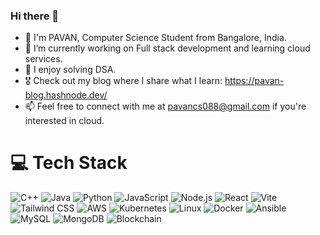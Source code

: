 ### Hi there 👋

- 👾 I'm PAVAN, Computer Science Student from Bangalore, India.
- 🔭 I’m currently working on Full stack development and learning cloud services.
- 🌱 I enjoy solving DSA.
- 🎖️ Check out my blog where I share what I learn: https://pavan-blog.hashnode.dev/
- 📫 Feel free to connect with me at pavancs088@gmail.com if you're interested in cloud.

# 💻 Tech Stack

![C++](https://img.shields.io/badge/c++-%2300599C.svg?style=for-the-badge&logo=c%2B%2B&logoColor=white) 
![Java](https://img.shields.io/badge/java-%23ED8B00.svg?style=for-the-badge&logo=openjdk&logoColor=white) 
![Python](https://img.shields.io/badge/python-3670A0?style=for-the-badge&logo=python&logoColor=ffdd54) 
![JavaScript](https://img.shields.io/badge/javascript-%23323330.svg?style=for-the-badge&logo=javascript&logoColor=%23F7DF1E) 
![Node.js](https://img.shields.io/badge/node.js-%23339933.svg?style=for-the-badge&logo=node.js&logoColor=white) 
![React](https://img.shields.io/badge/React-%2320232a.svg?style=for-the-badge&logo=react&logoColor=61DAFB) 
![Vite](https://img.shields.io/badge/Vite-%230a9f3d.svg?style=for-the-badge&logo=vite&logoColor=white) 
![Tailwind CSS](https://img.shields.io/badge/Tailwind%20CSS-%2338B2E8.svg?style=for-the-badge&logo=tailwindcss&logoColor=white)
![AWS](https://img.shields.io/badge/AWS-%23FF9900.svg?style=for-the-badge&logo=amazonaws&logoColor=white) 
![Kubernetes](https://img.shields.io/badge/Kubernetes-%2335BEB8.svg?style=for-the-badge&logo=kubernetes&logoColor=white) 
![Linux](https://img.shields.io/badge/Linux-%234B0082.svg?style=for-the-badge&logo=linux&logoColor=white) 
![Docker](https://img.shields.io/badge/Docker-%232496ED.svg?style=for-the-badge&logo=docker&logoColor=white) 
![Ansible](https://img.shields.io/badge/ansible-%231A1918.svg?style=for-the-badge&logo=ansible&logoColor=white) 
![MySQL](https://img.shields.io/badge/mysql-%2300000f.svg?style=for-the-badge&logo=mysql&logoColor=white) 
![MongoDB](https://img.shields.io/badge/MongoDB-%234ea94b.svg?style=for-the-badge&logo=mongodb&logoColor=white) 
![Blockchain](https://img.shields.io/badge/Blockchain-%23363636.svg?style=for-the-badge&logo=blockchain&logoColor=white) 

<!-- 
# 📊 GitHub Stats:
![](https://github-readme-stats.vercel.app/api?username=pavan28git&theme=dark&hide_border=false&include_all_commits=false&count_private=false)<br/>
![](https://github-readme-streak-stats.herokuapp.com/?user=pavan28git&theme=dark&hide_border=false)<br/>
![](https://github-readme-stats.vercel.app/api/top-langs/?username=pavan28git&theme=dark&hide_border=false&include_all_commits=false&count_private=false&layout=compact)

---
[![](https://visitcount.itsvg.in/api?id=pavan28git&icon=0&color=0)](https://visitcount.itsvg.in)
 -->

<!-- Proudly created with GPRM ( https://gprm.itsvg.in ) -->

